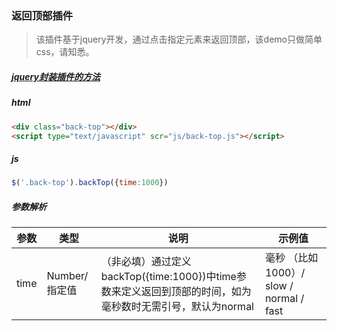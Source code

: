 ### 返回顶部插件
> 该插件基于jquery开发，通过点击指定元素来返回顶部，该demo只做简单css，请知悉。

##### [jquery封装插件的方法](http://blog.csdn.net/osdfhv/article/details/53185914)

##### html

```html
<div class="back-top"></div>
<script type="text/javascript" scr="js/back-top.js"></script>
```

##### js

```js
$('.back-top').backTop({time:1000})
```
##### 参数解析

参数 | 类型 |说明 | 示例值
---|---|---|---
time | Number/指定值 |（非必填）通过定义backTop({time:1000})中time参数来定义返回到顶部的时间，如为毫秒数时无需引号，默认为normal | 毫秒 （比如 1000）/ slow / normal / fast 
